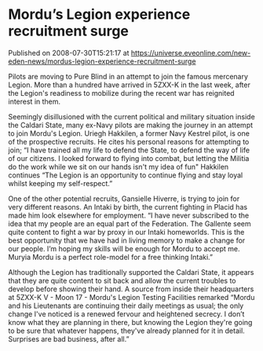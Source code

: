 # Mordu’s Legion experience recruitment surge
Published on 2008-07-30T15:21:17 at https://universe.eveonline.com/new-eden-news/mordus-legion-experience-recruitment-surge

Pilots are moving to Pure Blind in an attempt to join the famous mercenary Legion. More than a hundred have arrived in 5ZXX-K in the last week, after the Legion's readiness to mobilize during the recent war has reignited interest in them.

Seemingly disillusioned with the current political and military situation inside the Caldari State, many ex-Navy pilots are making the journey in an attempt to join Mordu's Legion. Uriegh Hakkilen, a former Navy Kestrel pilot, is one of the prospective recruits. He cites his personal reasons for attempting to join; “I have trained all my life to defend the State, to defend the way of life of our citizens. I looked forward to flying into combat, but letting the Militia do the work while we sit on our hands isn't my idea of fun" Hakkilen continues “The Legion is an opportunity to continue flying and stay loyal whilst keeping my self-respect.”

One of the other potential recruits, Gansielle Hiverre, is trying to join for very different reasons. An Intaki by birth, the current fighting in Placid has made him look elsewhere for employment. “I have never subscribed to the idea that my people are an equal part of the Federation. The Gallente seem quite content to fight a war by proxy in our Intaki homeworlds. This is the best opportunity that we have had in living memory to make a change for our people. I’m hoping my skills will be enough for Mordu to accept me. Muryia Mordu is a perfect role-model for a free thinking Intaki.”

Although the Legion has traditionally supported the Caldari State, it appears that they are quite content to sit back and allow the current troubles to develop before showing their hand. A source from inside their headquarters at 5ZXX-K V - Moon 17 - Mordu's Legion Testing Facilities remarked “Mordu and his Lieutenants are continuing their daily meetings as usual; the only change I've noticed is a renewed fervour and heightened secrecy. I don’t know what they are planning in there, but knowing the Legion they're going to be sure that whatever happens, they've already planned for it in detail. Surprises are bad business, after all.”
